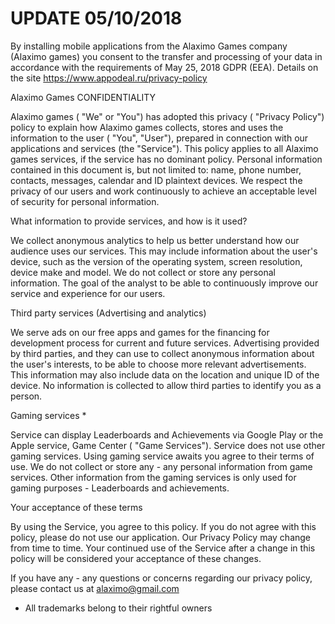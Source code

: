 # UPDATE 05/10/2018

By installing mobile applications from the Alaximo Games company (Alaximo games) you consent to the transfer and processing of your data in accordance with the requirements of May 25, 2018 GDPR (EEA). Details on the site https://www.appodeal.ru/privacy-policy

Alaximo Games CONFIDENTIALITY

Alaximo games ( "We" or "You") has adopted this privacy ( "Privacy Policy") policy to explain how Alaximo games collects, stores and uses the information to the user ( "You", "User"), prepared in connection with our applications and services (the "Service"). This policy applies to all Alaximo games services, if the service has no dominant policy. Personal information contained in this document is, but not limited to: name, phone number, contacts, messages, calendar and ID plaintext devices. We respect the privacy of our users and work continuously to achieve an acceptable level of security for personal information.

What information to provide services, and how is it used?

We collect anonymous analytics to help us better understand how our audience uses our services. This may include information about the user's device, such as the version of the operating system, screen resolution, device make and model. We do not collect or store any personal information. The goal of the analyst to be able to continuously improve our service and experience for our users.

Third party services (Advertising and analytics)

We serve ads on our free apps and games for the financing for development process for current and future services. Advertising provided by third parties, and they can use to collect anonymous information about the user's interests, to be able to choose more relevant advertisements. This information may also include data on the location and unique ID of the device. No information is collected to allow third parties to identify you as a person.

Gaming services *

Service can display Leaderboards and Achievements via Google Play or the Apple service, Game Center ( "Game Services"). Service does not use other gaming services. Using gaming service awaits you agree to their terms of use. We do not collect or store any - any personal information from game services.
Other information from the gaming services is only used for gaming purposes - Leaderboards and achievements.

Your acceptance of these terms

By using the Service, you agree to this policy. If you do not agree with this policy, please do not use our application. Our Privacy Policy may change from time to time. Your continued use of the Service after a change in this policy will be considered your acceptance of these changes.

If you have any - any questions or concerns regarding our privacy policy, please contact us at alaximo@gmail.com

* All trademarks belong to their rightful owners
